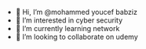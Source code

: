 - 👋 Hi, I’m @mohammed youcef babziz
- 👀 I’m interested in cyber security
- 🌱 I’m currently learning network
- 💞️ I’m looking to collaborate on udemy

<!---
mohammedyoucefbabziz/mohammedyoucefbabziz is a ✨ special ✨ repository because its `README.md` (this file) appears on your GitHub profile.
You can click the Preview link to take a look at your changes.
--->
